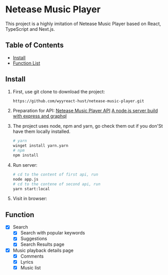# Netease Music Player

This project is a highly imitation of Netease Music Player based on React, TypeScript and Next.js. 

## Table of Contents

- [Install](#Install)
- [Function List](#Function)
## Install

1. First, use git clone to download the project:

   ```bash
   https://github.com/wyyreact-hust/netease-music-player.git
   ```

2. Preparation for API:
[Netease Music Player API](https://binaryify.github.io/NeteaseCloudMusicApi/#/)
[A node.js server build with express and graphql](https://github.com/uniquemo/express-graphql-server)

3. The project uses node, npm and yarn, go check them out if you don'St have them locally installed.

   ```bash
   # yarn
   winget install yarn.yarn
   # npm
   npm install
   ```

4. Run server:

   ```bash
   # cd to the content of first api, run
   node app.js
   # cd to the contene of second api, run
   yarn start:local
   ```

5. Visit in browser:

## Function

- [x] Search
  - [x] Search with popular keywords
  - [x] Suggestions
  - [x] Search Results page
- [x] Music playback details page
  - [x] Comments
  - [x] Lyrics
  - [x] Music list
